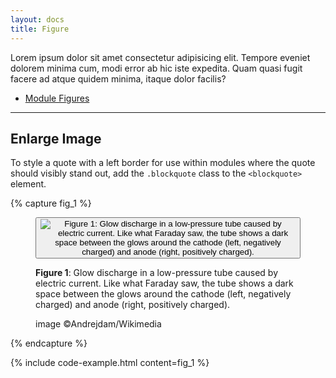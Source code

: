 ```yaml
---
layout: docs
title: Figure
---
```

				
Lorem ipsum dolor sit amet consectetur adipisicing elit. Tempore eveniet dolorem minima cum, modi error ab hic iste expedita. Quam quasi fugit facere ad atque quidem minima, itaque dolor facilis?

- [Module Figures]({{site.url}}/docs/module-figures/periodic-table)

<hr class="margin-y-4" />

## Enlarge Image

To style a quote with a left border for use within modules where the quote should visibly stand out, add the `.blockquote` class to the `<blockquote>` element.

{% capture fig_1 %}

<div class="figure">
    <figure>
        <button 
            class="lightbox-button lightbox-button--icon"
			data-lightbox="image"
            data-lightbox-src="https://www.visionlearning.com/img/library/large_images/image_9574.jpg">
            <img
				src="https://www.visionlearning.com/img/library/large_images/image_9574.jpg" 
                alt="Figure 1: Glow discharge in a low-pressure tube caused by electric current. Like what Faraday saw, the tube shows a dark space between the glows around the cathode (left, negatively charged) and anode (right, positively charged)."
			/>
        </button>
        <figcaption>
            <p>
                <strong>Figure 1</strong>: Glow discharge in a low-pressure tube caused by electric current. Like what Faraday saw, the tube shows a dark space between the glows around the cathode (left, negatively charged) and anode (right, positively charged).
            </p>
            <span class="credit">image ©Andrejdam/Wikimedia</span>
        </figcaption>
    </figure>
</div>

{% endcapture %}

{% include code-example.html content=fig_1 %}
